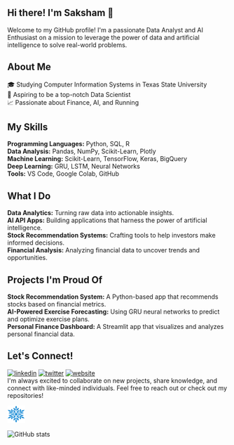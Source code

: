 ## Hi there! I'm Saksham 👋
Welcome to my GitHub profile! I'm a passionate Data Analyst and AI Enthusiast on a mission to leverage the power of data and artificial intelligence to solve real-world problems.

## About Me
🎓 Studying Computer Information Systems in Texas State University  
💼 Aspiring to be a top-notch Data Scientist  
📈 Passionate about Finance, AI, and Running  

## My Skills
**Programming Languages:** Python, SQL, R  
**Data Analysis:** Pandas, NumPy, Scikit-Learn, Plotly  
**Machine Learning:** Scikit-Learn, TensorFlow, Keras, BigQuery  
**Deep Learning:** GRU, LSTM, Neural Networks  
**Tools:** VS Code, Google Colab, GitHub  

## What I Do
**Data Analytics:** Turning raw data into actionable insights.  
**AI API Apps:** Building applications that harness the power of artificial intelligence.  
**Stock Recommendation Systems:** Crafting tools to help investors make informed decisions.  
**Financial Analysis:** Analyzing financial data to uncover trends and opportunities.  

## Projects I'm Proud Of
**Stock Recommendation System:** A Python-based app that recommends stocks based on financial metrics.  
**AI-Powered Exercise Forecasting:** Using GRU neural networks to predict and optimize exercise plans.  
**Personal Finance Dashboard:** A Streamlit app that visualizes and analyzes personal financial data.  

## Let's Connect! 
[<img src='https://cdn.jsdelivr.net/npm/simple-icons@3.0.1/icons/linkedin.svg' alt='linkedin' height='40'>](https://www.linkedin.com/in/saksham-adhikari-4727571b5/) 
[<img src='https://cdn.jsdelivr.net/npm/simple-icons@3.0.1/icons/twitter.svg' alt='twitter' height='40'>](https://twitter.com/Saksham_adh) 
[<img src='https://cdn.jsdelivr.net/npm/simple-icons@3.0.1/icons/icloud.svg' alt='website' height='40'>](https://thefinfinity.com/)  
I'm always excited to collaborate on new projects, share knowledge, and connect with like-minded individuals. Feel free to reach out or check out my repositories!

<a href='https://archiveprogram.github.com/'><img src='https://raw.githubusercontent.com/acervenky/animated-github-badges/master/assets/acbadge.gif' width='40' height='40'></a> 

![GitHub stats](https://github-readme-stats.vercel.app/api?username=Tar-ive&show_icons=true)
